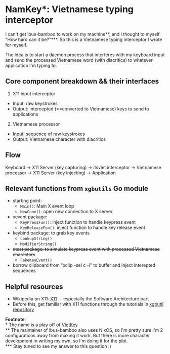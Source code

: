 # NamKey*: Vietnamese typing interceptor 

I can't get ibus-bamboo to work on my machine\*\*, and i thought to myself "How hard can it be?"\*\*\*. So this is a Vietnamese typing interceptor I wrote for myself. 

The idea is to start a daemon process that interferes with my keyboard input and send the processed Vietnamese word (with diacritics) to whatever application I'm typing to. 

## Core component breakdown && their interfaces
1. X11 input interceptor 
- Input: raw keystrokes 
- Output: intercepted (==converted to Vietnamese) keys to send to applications

2. Vietnamese processor 
- Input: sequence of raw keystrokes 
- Output: Vietnamese character with diacritics 

## Flow 
Keyboard 
-> X11 Server (key capturing)
-> itsviet interceptor 
-> Vietnamese processor 
-> X11 Server (key injecting)
-> Application

## Relevant functions from `xgbutils` Go module
- starting point: 
    - `Main()`: Main X event loop 
    - `NewConn()`: open new connection to X server 
- xevent package: 
    - `KeyPressFun()`: inject function to handle keypress event 
    - `KeyReleaseFun()`: inject function to handle key release event 
- keybind package: to grab key events 
    - `LookupString()`
    - `ModifierString()` 
- ~~xtest package: to simulate keypress event with processed Vietnamese characters~~
    - ~~`FakeKeyEvent()`~~
- borrow clipboard from "xclip -sel c -i" to buffer and inject interepted sequences

## Helpful resources 
- Wikipedia on X11: [X11](https://en.wikipedia.org/wiki/X_Window_System) -- especially the Software Architecture part 
- Before this, get familiar with X11 functions through the tutorials in [xgbutil repository](https://github.com/BurntSushi/xgbutil)

**Footnote**:   
\* The name is a play off of [VietKey](https://vi.wikipedia.org/wiki/Vietkey)    
\*\* The maintainer of ibus-bamboo also uses NixOS, so I'm pretty sure I'm 2 configurations away from making it work. But there is more character development in writing my own, so I'm doing it for the plot.    
\*\*\* Stay tuned to see my answer to this question :) 
